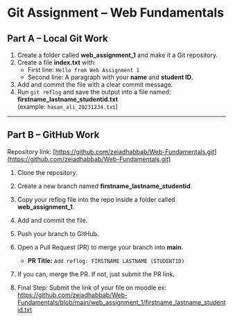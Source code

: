 # Git Assignment – Web Fundamentals

## Part A – Local Git Work

1. Create a folder called **web_assignment_1** and make it a Git repository.  
2. Create a file **index.txt** with:  
   - First line: `Hello from Web Assignment 1`  
   - Second line: A paragraph with your **name** and **student ID**.  
3. Add and commit the file with a clear commit message.  
4. Run `git reflog` and save the output into a file named:  
   **firstname_lastname_studentid.txt**  
   (example: `hasan_ali_20231234.txt`)

---

## Part B – GitHub Work

Repository link: [https://github.com/zeiadhabbab/Web-Fundamentals.git](https://github.com/zeiadhabbab/Web-Fundamentals.git)

1. Clone the repository.  
2. Create a new branch named **firstname_lastname_studentid**.  
3. Copy your reflog file into the repo inside a folder called **web_assignment_1**.  
4. Add and commit the file.  
5. Push your branch to GitHub.  
6. Open a Pull Request (PR) to merge your branch into **main**.  
   - **PR Title:** `Add reflog: FIRSTNAME LASTNAME (STUDENTID)`  
7. If you can, merge the PR. If not, just submit the PR link.

8. Final Step: Submit the link of your file on moodle 
ex: https://github.com/zeiadhabbab/Web-Fundamentals/blob/main/web_assignment_1/firstname_lastname_studentid.txt
